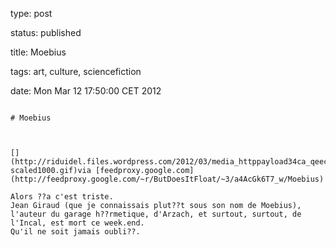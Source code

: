 type: post
status: published
title: Moebius
tags: art, culture, sciencefiction
date: Mon Mar 12 17:50:00 CET 2012
~~~~~~
# Moebius

[](http://riduidel.files.wordpress.com/2012/03/media_httppayload34ca_qeecn-scaled1000.gif)via [feedproxy.google.com](http://feedproxy.google.com/~r/ButDoesItFloat/~3/a4AcGk6T7_w/Moebius)

Alors ??a c'est triste.  
Jean Giraud (que je connaissais plut??t sous son nom de Moebius), l'auteur du garage h??rmetique, d'Arzach, et surtout, surtout, de l'Incal, est mort ce week.end.  
Qu'il ne soit jamais oubli??.